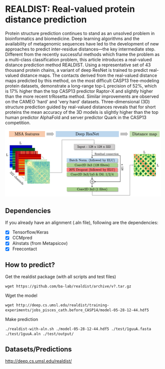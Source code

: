 # REALDIST: Real-valued protein distance prediction

Protein structure prediction continues to stand as an unsolved problem in bioinformatics and biomedicine. Deep learning algorithms and the availability of metagenomic sequences have led to the development of new approaches to predict inter-residue distances&mdash;the key intermediate step. Different from the recently successful methods which frame the problem as a multi-class classification problem, this article introduces a real-valued distance prediction method REALDIST. Using a representative set of 43 thousand protein chains, a variant of deep ResNet is trained to predict real-valued distance maps. The contacts derived from the real-valued distance maps predicted by this method, on the most difficult CASP13 free-modeling protein datasets, demonstrate a long-range top-L precision of 52%, which is 17% higher than the top CASP13 predictor Raptor-X and slightly higher than the more recent trRosetta method. Similar improvements are observed on the CAMEO 'hard' and 'very hard' datasets. Three-dimensional (3D) structure prediction guided by real-valued distances reveals that for short proteins the mean accuracy of the 3D models is slightly higher than the top human predictor AlphaFold and server predictor Quark in the CASP13 competition.

![](figure6_blockdiagram.png)

## Dependencies
If you already have an alignment (.aln file), following are the dependencies: 
- [x] Tensorflow/Keras
- [x] CCMpred
- [x] Alnstats (from Metapsicov)
- [x] Freecontact

## How to predict?

Get the realdist package (with all scripts and test files)
```
wget https://github.com/ba-lab/realdist/archive/v?.tar.gz
```
Wget the model
```
wget http://deep.cs.umsl.edu/realdist/training-experiments/jobs_pisces_cath.before_CASP14/model-05-28-12-44.hdf5
```
Make prediction
```
./realdist-with-aln.sh ./model-05-28-12-44.hdf5 ./test/1guuA.fasta ./test/1guuA.aln ./test/output/
```

## Datasets/Predictions
http://deep.cs.umsl.edu/realdist/
